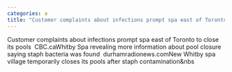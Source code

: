 ```yaml
---
categories: a
title: "Customer complaints about infections prompt spa east of Toronto to close its pools  CBCca"
---
```

Customer complaints about infections prompt spa east of Toronto to close its pools&nbsp;&nbsp;CBC.caWhitby Spa revealing more information about pool closure saying staph bacteria was found&nbsp;&nbsp;durhamradionews.comNew Whitby spa village temporarily closes its pools after staph contamination&nbs